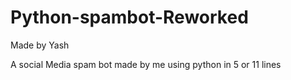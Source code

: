 # Python-spambot-Reworked
Made by Yash

A social Media spam bot made by me using python in 5 or 11 lines

